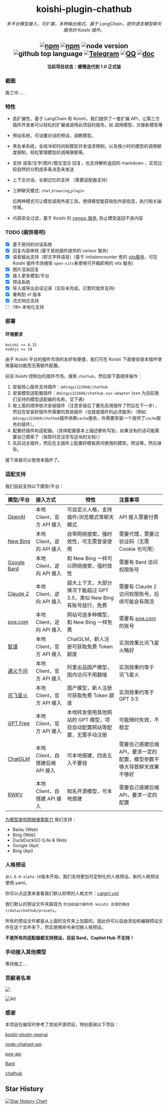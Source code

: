 
<div align="center">

# koishi-plugin-chathub

_多平台模型接入，可扩展，多种输出格式，基于 LangChain，提供语言模型聊天服务的 Koishi 插件。_

## [![npm](https://img.shields.io/npm/v/@dingyi222666/koishi-plugin-chathub/next)](https://www.npmjs.com/package/@dingyi222666/koishi-plugin-chathub) [![npm](https://img.shields.io/npm/dm/@dingyi222666/koishi-plugin-chathub)](https://www.npmjs.com/package/@dingyi222666/koishi-plugin-chathub) ![node version](https://img.shields.io/badge/node-%3E=18-green) ![github top language](https://img.shields.io/github/languages/top/dingyi222666/koishi-plugin-chathub?logo=github) [![Telegram](https://img.shields.io/badge/Join-Telegram_Group-blue)](https://t.me/koishi_chathub) [![QQ](https://img.shields.io/badge/Join-QQ_Group-ff69b4)](http://qm.qq.com/cgi-bin/qm/qr?_wv=1027&k=eEBVq6GK7HYX2y61x55WD6hnXTIRop-0&authKey=i4pG5%2BJ%2FY8auWprBubhremTkn3vroPigQq5m9RENGBLrLmlj%2BSu3G%2BqllK7Wts2M&noverify=0&group_code=282381753) [![doc](https://img.shields.io/badge/See-Document(WIP)-green)](https://chathub.dingyi222666.top/)

**当前项目状态：缓慢迭代到 1.0 正式版**

</div>

### 截图

施工中.....

### 特性

- 高扩展性，基于 LangChain 和 Koishi，我们提供了一套扩展 API，让第三方插件开发者可以轻松的扩展或调用此项目的服务。如 调用模型，对接新模型等
- 预设系统，可设置对话的预设，调教模型。
- 黑名单系统，全局冷却时间和模型并发请求限制，以及按小时的模型的调用额度限制，轻松管理模型的调用限额等。
- 支持 语音/文字/图片/图文混合 回复，也支持解析返回的 markdown ，实现比较自然的分割成多条消息来发送
- 上下文对话，长期记忆的支持 （需要适配器支持）
- 三种聊天模式: `chat`,`browsing`,`plugin`

    后两种模式可让模型调用外部工具，使得模型能获取到外部信息，执行相关操作等。

- 内容安全过滤，基于 Koishi 的 [censor 服务](`https://censor.koishi.chat/`), 防止模型返回不良内容

### TODO (画饼是吧)

- [x] 基于房间的对话系统
- [x] 回复内容审核 (基于其他插件提供的 censor 服务)
- [x] 语音输出支持（即文字转语音）(基于 initialencounter 佬的 [vits服务](https://github.com/initialencounter/mykoishi/blame/master/vits/readme.md)，可在 Koishi 插件市场搜索 `open-vits`来使用可开箱即用的 vits 服务)
- [x] 图片渲染回复
- [x] 接入更多模型/平台
- [x] 预设系统
- [x] 导入或导出会话记录（实际未完成，已暂时放弃支持）
- [x] 重构到 v1 版本
- [x] 流式响应支持
- [ ] i18n 本地化支持

### 部署

#### 环境要求

```text
koishi >= 4.15
nodejs >= 18
```

由于 Koishi 平台的插件市场的友好和便捷，我们可在 Koishi 下直接安装本插件使用基础功能而无需额外配置。

前往 Koishi 控制台的插件市场，搜索 `chathub`，然后按下面顺序操作：

1. 安装核心服务支持插件：`@dingyi222666/chathub`
2. 安装模型适配器插件：`@dingyi222666/chathub-xxx-adapter` (xxx 为目前我们支持的模型适配器的名称，见下表)
3. 按上面的顺序依次安装插件（注意安装后了要先启用插件了然后在下一步），然后在安装好插件所需要的其他插件（也就是插件的必须服务）（例如`@dingyi222666/chathub`插件依赖`cache`服务，你需要安装一个提供了`cache`服务的插件）。
4. 配置好插件和适配器。（具体配置基本上描述都有写到，如果没有的话可能需要自己摸索了（我暂时还没空写这块的文档））
5. 先启动主插件，然后在主插件上配置好模板房间使用的模型，预设等，然后保存。

接下来就可以使用本插件了。

### 适配支持

我们目前支持以下模型/平台：

|  模型/平台  |  接入方式  |  特性  |  注意事项  |
|:----------|:----------|-------|:----------|
| [OpenAI](/packages/openai-adapter/README.md) | 本地 Client，官方 API 接入 | 可自定义人格，支持插件/浏览模式等聊天模式 | API 接入需要付费 |
| [New Bing](/packages/newbing-adapter/README.md) | 本地 Client，逆向 API 接入 | 自带网络搜索，强时效性，可无需登录使用 | 需要代理，需要过验证码（无需 Cookie 也可用） |
| [Google Bard](/packages/bard-adapter/README.md) | 本地 Client，逆向 API 接入 | 和 New Bing 一样可以网络搜索，强时效性 | 需要有 Bard 访问权限账号 |
| [Claude 2](/packages/claude2-adapter/) | 本地 Client，逆向 API 接入 | 超大上下文，大部分情况下能超过 GPT 3.5，类似 New Bing 有账号就行，免费 | 需要有 Claude 2 访问权限账号。后续可能会有限流 |
| [poe.com](/packages/poe-adapter/README.md) | 本地 Client，逆向 API 接入 | 网站可选多种模型，和 New Bing 一样免费 | 需要有 [poe.com](poe.com) 的账号 |
| [智谱](/packages/zhipu-adapter/README.md) | 本地 Client，官方 API 接入 | ChatGLM，新人注册可获取免费 Token 额度 | 实测效果比讯飞星火略好 |
| [通义千问](/packages/qwen-adapter/README.md) | 本地 Client，官方 API 接入 | 阿里出品国产模型，国内访问不用翻墙 | 实测效果约等于 讯飞星火 |
| [讯飞星火](/packages/spark-adapter/README.md) | 本地 Client，官方 API 接入 | 国产模型，新人注册可获取免费 Token 额度 | 实测效果约等于 GPT 3.5|
| [GPT Free](/packages/gptfree-adapter/README.md) | 本地 Client，官方 API 接入 | 本地转发使用其他网站的 GPT 模型，项目自动配置网站等配置，无需手动注册 | 可能随时失效，不稳定 |
| [ChatGLM](/packages/chatglm-adapter/README.md) | 本地 Client，自搭建后端 API 接入 | 可本地搭建，四舍五入不要钱 | 需要自己搭建后端 API，要求一定的配置，模型参数不够大导致聊天效果不够好 |
| [RWKV](/packages/rwkv-adapter/README.md) | 本地 Client，自搭建 API 接入 | 知名开源模型，可本地搭建 |  需要自己搭建后端 API，要求一定的配置 |

[为模型提供网络搜索能力](/packages/search-service/README.md) 我们支持：

- Baidu (Web)
- Bing (Web)
- DuckDuckGO (Lite & Web)
- Google (Api)
- Bing (Api)

### 人格预设

从`1.0.0-alpha.10`版本开始，我们支持更加可定制化的人格预设。新的人格预设使用 yaml。

你可以点这里来查看我们默认附带的人格文件：[catgirl.yml](/packages/core/resources/presets/catgirl.yml)

我们默认的预设文件夹路径为 `你当前运行插件的 koishi 目录的路径+/data/chathub/presets`。

所有的预设文件都是从上面的文件夹上加载的。因此你可以自由添加和编辑预设文件在这个文件夹下，然后使用命令来切换人格预设。

**不是所有的适配器都支持预设，目前 Bard，Copliot Hub 不支持！**

### 手动接入其他模型

等待施工....

### 贡献者名单

<a href="https://github.com/ChatHubLab/chathub/graphs/contributors">
  <img src="https://contrib.rocks/image?repo=ChatHubLab/chathub" />
</a>

![Alt](https://repobeats.axiom.co/api/embed/6996e228e38a44a28ed2629b667ef87a729f12ae.svg "Repobeats analytics image")

### 感谢

本项目在编写时参考了其他开源项目，特别感谢以下项目：

[koishi-plugin-openai](https://github.com/TomLBZ/koishi-plugin-openai)

[node-chatgpt-api](https://github.com/waylaidwanderer/node-chatgpt-api)

[poe-api](https://github.com/ading2210/poe-api)

[Bard](https://github.com/muhiris/wgpt)

[chathub](https://github.com/chathub-dev/chathub)

## Star History

[![Star History Chart](https://api.star-history.com/svg?repos=ChatHubLab/chathub&type=Date)](https://star-history.com/#ChatHubLab/chathub)

